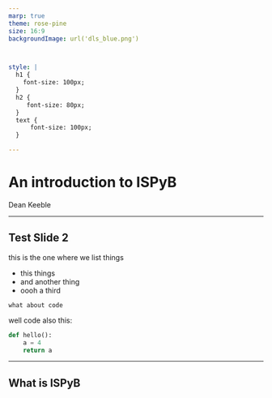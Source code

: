 ```yaml
---
marp: true
theme: rose-pine
size: 16:9
backgroundImage: url('dls_blue.png')



style: |
  h1 {
    font-size: 100px;
  }
  h2 {
     font-size: 80px; 
  }
  text {
      font-size: 100px;
  }

---
```


# An introduction to ISPyB
 Dean Keeble

---

## Test Slide 2
this is the one where we list things
- this things
- and another thing
- oooh a third

`what about code`

well code also this:

```python
def hello():
    a = 4
    return a
```
---

## What is ISPyB 